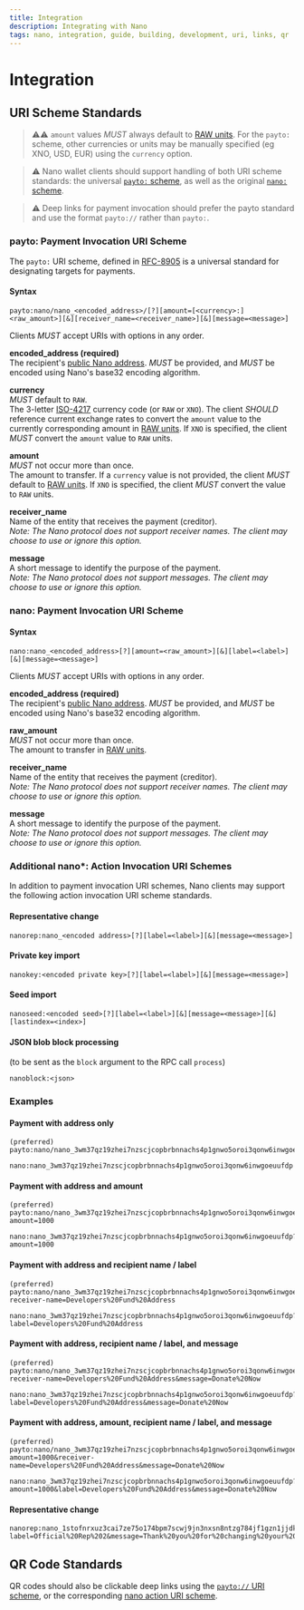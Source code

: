 ```yaml
---
title: Integration
description: Integrating with Nano
tags: nano, integration, guide, building, development, uri, links, qr
---
```


# Integration

## URI Scheme Standards

> ⚠️⚠️ `amount` values *MUST* always default to [RAW units](https://docs.nano.org/protocol-design/distribution-and-units/). For the `payto:` scheme, other currencies or units may be manually specified (eg XNO, USD, EUR) using the `currency` option.

> ⚠️ Nano wallet clients should support handling of both URI scheme standards: the universal [`payto:` scheme](#payto-payment-invocation-uri-scheme), as well as the original [`nano:` scheme](#nano-payment-invocation-uri-scheme).

> ⚠️ Deep links for payment invocation should prefer the payto standard and use the format `payto://` rather than `payto:`.

### payto: Payment Invocation URI Scheme

The `payto:` URI scheme, defined in [RFC-8905](https://www.rfc-editor.org/rfc/rfc8905.html) is a universal standard for designating targets for payments.

#### Syntax

`payto:nano/nano_<encoded_address>/[?][amount=[<currency>:]<raw_amount>][&][receiver_name=<receiver_name>][&][message=<message>]`

Clients *MUST* accept URIs with options in any order.

**encoded_address (required)**  
The recipient's [public Nano address](https://docs.nano.org/integration-guides/the-basics/#account-public-address). *MUST* be provided, and *MUST* be encoded using Nano's base32 encoding algorithm.

**currency**  
*MUST* default to `RAW`.  
The 3-letter [ISO-4217](https://en.wikipedia.org/wiki/ISO_4217) currency code (or `RAW` or `XNO`). The client *SHOULD* reference current exchange rates to convert the `amount` value to the currently corresponding amount in [RAW units](https://docs.nano.org/protocol-design/distribution-and-units/). If `XNO` is specified, the client *MUST* convert the `amount` value to `RAW` units.

**amount**  
*MUST* not occur more than once.  
The amount to transfer. If a `currency` value is not provided, the client *MUST* default to [RAW units](https://docs.nano.org/protocol-design/distribution-and-units/). If `XNO` is specified, the client *MUST* convert the value to `RAW` units.

**receiver_name**  
Name of the entity that receives the payment (creditor).  
*Note: The Nano protocol does not support receiver names. The client may choose to use or ignore this option.*

**message**  
A short message to identify the purpose of the payment.  
*Note: The Nano protocol does not support messages. The client may choose to use or ignore this option.*


### nano: Payment Invocation URI Scheme

#### Syntax

`nano:nano_<encoded_address>[?][amount=<raw_amount>][&][label=<label>][&][message=<message>]`

Clients *MUST* accept URIs with options in any order.

**encoded_address (required)**  
The recipient's [public Nano address](https://docs.nano.org/integration-guides/the-basics/#account-public-address). *MUST* be provided, and *MUST* be encoded using Nano's base32 encoding algorithm.

**raw_amount**  
*MUST* not occur more than once.  
The amount to transfer in [RAW units](https://docs.nano.org/protocol-design/distribution-and-units/).

**receiver_name**  
Name of the entity that receives the payment (creditor).  
*Note: The Nano protocol does not support receiver names. The client may choose to use or ignore this option.*

**message**  
A short message to identify the purpose of the payment.  
*Note: The Nano protocol does not support messages. The client may choose to use or ignore this option.*

### Additional nano*: Action Invocation URI Schemes

In addition to payment invocation URI schemes, Nano clients may support the following action invocation URI scheme standards.

#### Representative change

`nanorep:nano_<encoded address>[?][label=<label>][&][message=<message>]`


#### Private key import

`nanokey:<encoded private key>[?][label=<label>][&][message=<message>]`

#### Seed import

`nanoseed:<encoded seed>[?][label=<label>][&][message=<message>][&][lastindex=<index>]`

#### JSON blob block processing

(to be sent as the `block` argument to the RPC call `process`)

`nanoblock:<json>`

### Examples

#### Payment with address only

    (preferred)  
    payto:nano/nano_3wm37qz19zhei7nzscjcopbrbnnachs4p1gnwo5oroi3qonw6inwgoeuufdp
    
    nano:nano_3wm37qz19zhei7nzscjcopbrbnnachs4p1gnwo5oroi3qonw6inwgoeuufdp

#### Payment with address and amount

    (preferred)  
    payto:nano/nano_3wm37qz19zhei7nzscjcopbrbnnachs4p1gnwo5oroi3qonw6inwgoeuufdp?amount=1000

    nano:nano_3wm37qz19zhei7nzscjcopbrbnnachs4p1gnwo5oroi3qonw6inwgoeuufdp?amount=1000

#### Payment with address and recipient name / label

    (preferred)  
    payto:nano/nano_3wm37qz19zhei7nzscjcopbrbnnachs4p1gnwo5oroi3qonw6inwgoeuufdp?receiver-name=Developers%20Fund%20Address

    nano:nano_3wm37qz19zhei7nzscjcopbrbnnachs4p1gnwo5oroi3qonw6inwgoeuufdp?label=Developers%20Fund%20Address

#### Payment with address, recipient name / label, and message

    (preferred)  
    payto:nano/nano_3wm37qz19zhei7nzscjcopbrbnnachs4p1gnwo5oroi3qonw6inwgoeuufdp?receiver-name=Developers%20Fund%20Address&message=Donate%20Now

    nano:nano_3wm37qz19zhei7nzscjcopbrbnnachs4p1gnwo5oroi3qonw6inwgoeuufdp?label=Developers%20Fund%20Address&message=Donate%20Now

#### Payment with address, amount, recipient name / label, and message

    (preferred)  
    payto:nano/nano_3wm37qz19zhei7nzscjcopbrbnnachs4p1gnwo5oroi3qonw6inwgoeuufdp?amount=1000&receiver-name=Developers%20Fund%20Address&message=Donate%20Now

    nano:nano_3wm37qz19zhei7nzscjcopbrbnnachs4p1gnwo5oroi3qonw6inwgoeuufdp?amount=1000&label=Developers%20Fund%20Address&message=Donate%20Now

#### Representative change

    nanorep:nano_1stofnrxuz3cai7ze75o174bpm7scwj9jn3nxsn8ntzg784jf1gzn1jjdkou?label=Official%20Rep%202&message=Thank%20you%20for%20changing%20your%20representative%21


## QR Code Standards

QR codes should also be clickable deep links using the [`payto://` URI scheme](#payto-payment-invocation-uri-scheme), or the corresponding [nano action URI scheme](#additional-nano-action-invocation-uri-schemes).

